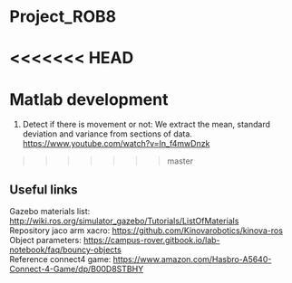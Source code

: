# Project_ROB8

<<<<<<< HEAD
=======
# Matlab development
1. Detect if there is movement or not:
We extract the mean, standard deviation and variance from sections of data. https://www.youtube.com/watch?v=In_f4mwDnzk

>>>>>>> master
## Useful links
  Gazebo materials list: http://wiki.ros.org/simulator_gazebo/Tutorials/ListOfMaterials <br/>
  Repository jaco arm xacro: https://github.com/Kinovarobotics/kinova-ros <br/>
  Object parameters: https://campus-rover.gitbook.io/lab-notebook/faq/bouncy-objects <br/>
  Reference connect4 game: https://www.amazon.com/Hasbro-A5640-Connect-4-Game/dp/B00D8STBHY
